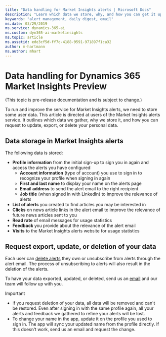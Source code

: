 ```yaml
---
title: "Data handling for Market Insights alerts | Microsoft Docs"
description: "Learn which data we store, why, and how you can get it updated and exported."
keywords: "alert management, daily digest, email"
ms.date: 03/29/2019
ms.service: dynamics-365-ai
ms.custom: dyn365-ai-marketinsights
ms.topic: article
ms.assetid: ede3cf5d-ff7c-4188-9591-971897f1ca32
author: m-hartmann
ms.author: mhart
---
```


# Data handling for Dynamics 365 Market Insights Preview

(This topic is pre-release documentation and is subject to change.)

To run and improve the service for Market Insights alerts, we need to store some user data. This article is directed at users of the Market Insights alerts service. It outlines which data we gather, why we store it, and how you can request to update, export, or delete your personal data.

## Data storage in Market Insights alerts

The following data is stored:

- **Profile information** from the initial sign-up to sign you in again and access the alerts you have configured
    - **Account information** (type of account) you use to sign in to recognize your profile when signing in again
    - **First and last name** to display your name on the alerts page
    - **Email address** to send the alert email to the right recipient
    - **Job title** (when signed in with LinkedIn) to improve the relevance of alerts
- **List of alerts** you created to find articles you may be interested in
- **Clicks** on news article links in the alert email to improve the relevance of future news articles sent to you
- **Read rate** of email messages for usage statistics
- **Feedback** you provide about the relevance of the alert email
- **Visits** to the Market Insights alerts website for usage statistics

## Request export, update, or deletion of your data

Each user can [delete alerts](alerts-management.md#delete-an-alert) they own or unsubscribe from alerts through the alert email. The process of unsubscribing to alerts will also result in the deletion of the alerts. 

To have your data exported, updated, or deleted, send us an [email](mailto:micustreqs@microsoft.com) and our team will follow up with you.

> [!IMPORTANT]
> - If you request deletion of your data, all data will be removed and can't be restored. Even after signing in with the same profile again, all your alerts and feedback we gathered to refine your alerts will be lost.
> - To change your name in the app, update it on the profile you used to sign in. The app will sync your updated name from the profile directly. If this doesn't work, send us an email and request the change.
 